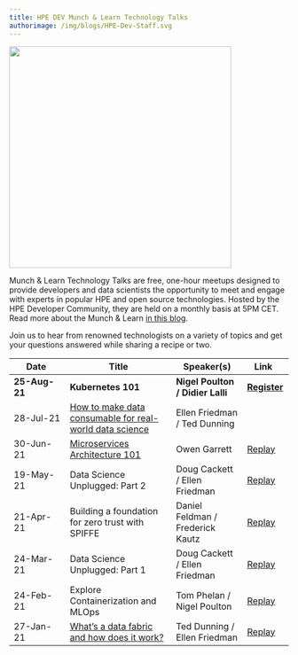 ```yaml
---
title: HPE DEV Munch & Learn Technology Talks
authorimage: /img/blogs/HPE-Dev-Staff.svg
---
```

<img src="/img/skillup/MunchandLearn.svg" width="400">

Munch & Learn Technology Talks are free, one-hour meetups designed to provide developers and data scientists the opportunity to meet and engage with experts in popular HPE and open source technologies. Hosted by the HPE Developer Community, they are held on a monthly basis at 5PM CET. Read more about the Munch & Learn <a href="https://developer.hpe.com/blog/hpe-dev-launches-its-munch-learn-technical-talks" target="_blank">in this blog</a>.

Join us to hear from renowned technologists on a variety of topics and get your questions answered while sharing a recipe or two.

| &nbsp;&nbsp;&nbsp;&nbsp;&nbsp;Date&nbsp;&nbsp;&nbsp;&nbsp;&nbsp;&nbsp; | Title                                                                                                                                                                | Speaker(s)                       | &nbsp;&nbsp;&nbsp;Link&nbsp;&nbsp;&nbsp;&nbsp;&nbsp;                                      |
| ---------------------------------------------------------------------- | -------------------------------------------------------------------------------------------------------------------------------------------------------------------- | -------------------------------- | ----------------------------------------------------------------------------------------- |
| **25-Aug-21**                                                          | **Kubernetes 101**                                                                                                                                                   | **Nigel Poulton / Didier Lalli** | **[Register](https://hpe.zoom.us/meeting/register/tJcrduuuqzgsHNEC-u8l_Y86YeZLMxEDF5fP)** |
| 28-Jul-21                                                              | [How to make data consumable for real-world data science](https://hpe-developer-portal.s3.amazonaws.com/uploads/media/2021/7/HPE-Munch-and-Learn-7-28-july-2021.pdf) | Ellen Friedman / Ted Dunning     |                                                                                           |
| 30-Jun-21                                                              | [Microservices Architecture 101](https://hpe-developer-portal.s3.amazonaws.com/uploads/media/2021/4/fundamentals-of-microservices-1625131973756.pdf)                 | Owen Garrett                     | [Replay](https://vimeo.com/569884713)                                                     |
| 19-May-21                                                              | Data Science Unplugged: Part 2                                                                                                                                       | Doug Cackett / Ellen Friedman    | [Replay](https://vimeo.com/553419523)                                                     |
| 21-Apr-21                                                              | Building a foundation for zero trust with SPIFFE                                                                                                                     | Daniel Feldman / Frederick Kautz | [Replay](https://vimeo.com/541563205)                                                     |
| 24-Mar-21                                                              | Data Science Unplugged: Part 1                                                                                                                                       | Doug Cackett / Ellen Friedman    | [Replay](https://vimeo.com/529375709)                                                     |
| 24-Feb-21                                                              | Explore Containerization and MLOps                                                                                                                                   | Tom Phelan / Nigel Poulton       | [Replay](https://vimeo.com/518972114)                                                     |
| 27-Jan-21                                                              | [What’s a data fabric and how does it work?](https://hpe-developer-portal.s3.amazonaws.com/uploads/media/2020/12/munch-and-learn-dunning-1611939333032.pdf)          | Ted Dunning / Ellen Friedman     | [Replay](https://vimeo.com/507072887)                                                     |